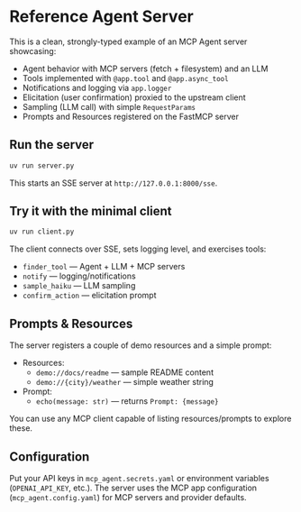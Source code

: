 # Reference Agent Server

This is a clean, strongly-typed example of an MCP Agent server showcasing:

- Agent behavior with MCP servers (fetch + filesystem) and an LLM
- Tools implemented with `@app.tool` and `@app.async_tool`
- Notifications and logging via `app.logger`
- Elicitation (user confirmation) proxied to the upstream client
- Sampling (LLM call) with simple `RequestParams`
- Prompts and Resources registered on the FastMCP server

## Run the server

```bash
uv run server.py
```

This starts an SSE server at `http://127.0.0.1:8000/sse`.

## Try it with the minimal client

```bash
uv run client.py
```

The client connects over SSE, sets logging level, and exercises tools:

- `finder_tool` — Agent + LLM + MCP servers
- `notify` — logging/notifications
- `sample_haiku` — LLM sampling
- `confirm_action` — elicitation prompt

## Prompts & Resources

The server registers a couple of demo resources and a simple prompt:

- Resources:
  - `demo://docs/readme` — sample README content
  - `demo://{city}/weather` — simple weather string
- Prompt:
  - `echo(message: str)` — returns `Prompt: {message}`

You can use any MCP client capable of listing resources/prompts to explore these.

## Configuration

Put your API keys in `mcp_agent.secrets.yaml` or environment variables
(`OPENAI_API_KEY`, etc.). The server uses the MCP app configuration
(`mcp_agent.config.yaml`) for MCP servers and provider defaults.

